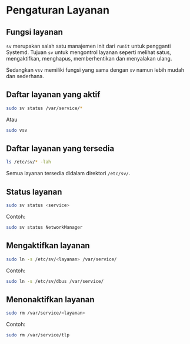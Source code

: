 # Pengaturan Layanan

## Fungsi layanan

`sv` merupakan salah satu manajemen init dari `runit` untuk pengganti Systemd. Tujuan `sv` untuk mengontrol layanan seperti melihat satus, mengaktifkan, menghapus, memberhentikan dan menyalakan ulang.

Sedangkan `vsv` memiliki fungsi yang sama dengan `sv` namun lebih mudah dan sederhana.

## Daftar layanan yang aktif

```bash
sudo sv status /var/service/*
```

Atau

```bash
sudo vsv
```

## Daftar layanan yang tersedia

```bash
ls /etc/sv/* -lah
```

Semua layanan tersedia didalam direktori `/etc/sv/`.

## Status layanan

```bash
sudo sv status <service>
```

Contoh:
```bash
sudo sv status NetworkManager
```

## Mengaktifkan layanan

```bash
sudo ln -s /etc/sv/<layanan> /var/service/
```

Contoh:
```bash
sudo ln -s /etc/sv/dbus /var/service/
```

## Menonaktifkan layanan

```bash
sudo rm /var/service/<layanan>
```

Contoh:
```bash
sudo rm /var/service/tlp
```
